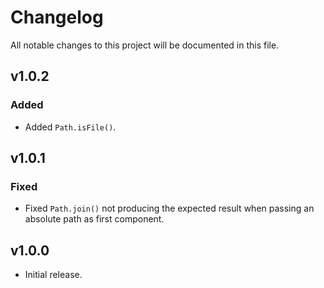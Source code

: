 # Changelog

All notable changes to this project will be documented in this file.

## v1.0.2
### Added

* Added `Path.isFile()`.

## v1.0.1
### Fixed

* Fixed `Path.join()` not producing the expected result when passing an absolute path as first component.

## v1.0.0

* Initial release.